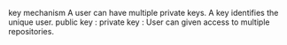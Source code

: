 key mechanism
    A user can have multiple private keys.
    A key identifies the unique user.
    public key  :
    private key :
    User can given access to multiple repositories.
    

